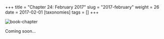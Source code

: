 +++
title = "Chapter 24: February 2017"
slug = "2017-february"
weight = 26
date = 2017-02-01
[taxonomies]
tags = []
+++

![book-chapter](/images/books/oeur/24.jpg)

Coming soon...